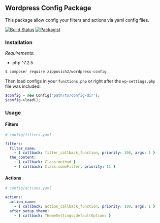## Wordpress Config Package
This package allow config your filters and actions via yaml config files.

[![Build Status](https://travis-ci.org/Zippovich2/wordpress-config.svg?branch=master)](https://travis-ci.org/Zippovich2/wordpress-config)
[![Packagist](https://img.shields.io/packagist/v/zippovich2/wordpress-config.svg)](https://github.com/Zippovich2/wordpress-config)

### Installation

*Requirements:*

* php ^7.2.5

```sh
$ composer require zippovich2/wordpress-config
```

Then load configs in your `functions.php` or right after the `wp-settings.php` file was included:

```php
$config = new Config('path/to/config-dir');
$config->load();
```

### Usage

#### Filters

```yaml
# config/filters.yaml

filters:
  filter_name:
    - { callback: filter_callback_function, priority: 100, args: 1 }
  the_content:
    - { callback: Class:method }
    - { callback: Class:someFilter, priority: 11 }
```

#### Actions

```yaml
# config/actions.yaml

actions:
  action_name:
    - { callback: action_callback_function, priority: 100, args: 1 }
  after_setup_theme:
    - { callback: ThemeSettings:defaultOptions }
```
